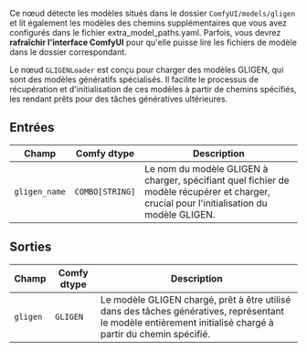 Ce nœud détecte les modèles situés dans le dossier `ComfyUI/models/gligen` et lit également les modèles des chemins supplémentaires que vous avez configurés dans le fichier extra_model_paths.yaml. Parfois, vous devrez **rafraîchir l'interface ComfyUI** pour qu'elle puisse lire les fichiers de modèle dans le dossier correspondant.

Le nœud `GLIGENLoader` est conçu pour charger des modèles GLIGEN, qui sont des modèles génératifs spécialisés. Il facilite le processus de récupération et d'initialisation de ces modèles à partir de chemins spécifiés, les rendant prêts pour des tâches génératives ultérieures.

## Entrées

| Champ       | Comfy dtype       | Description                                                                       |
|-------------|-------------------|-----------------------------------------------------------------------------------|
| `gligen_name`| `COMBO[STRING]`    | Le nom du modèle GLIGEN à charger, spécifiant quel fichier de modèle récupérer et charger, crucial pour l'initialisation du modèle GLIGEN. |

## Sorties

| Champ    | Comfy dtype | Description                                                              |
|----------|-------------|--------------------------------------------------------------------------|
| `gligen` | `GLIGEN`    | Le modèle GLIGEN chargé, prêt à être utilisé dans des tâches génératives, représentant le modèle entièrement initialisé chargé à partir du chemin spécifié. |
